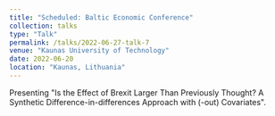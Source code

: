 ```yaml
---
title: "Scheduled: Baltic Economic Conference"
collection: talks
type: "Talk"
permalink: /talks/2022-06-27-talk-7
venue: "Kaunas University of Technology"
date: 2022-06-20
location: "Kaunas, Lithuania"
---
```


Presenting "Is the Effect of Brexit Larger Than Previously Thought? A Synthetic Difference-in-differences Approach with (-out) Covariates".
